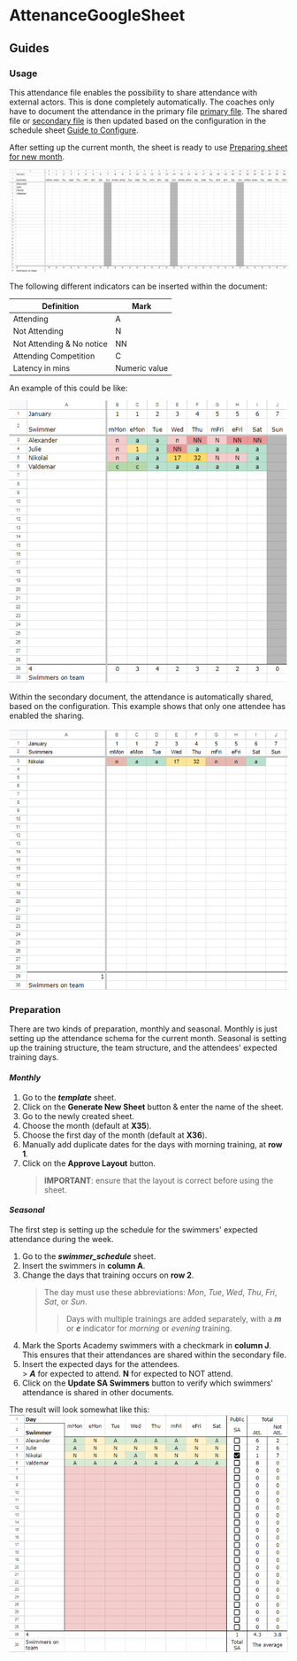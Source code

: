 # AttenanceGoogleSheet

## Guides 

### Usage

This attendance file enables the possibility to share attendance with external actors. This is done completely automatically. The coaches only have to document the attendance in the primary file [primary file](https://docs.google.com/spreadsheets/d/1OtppC-XNCi8MA6iUPs1loCO9HAkhDDPMWZ1DQCfl1p8/edit#gid=1329891054). The shared file or [secondary file](https://docs.google.com/spreadsheets/d/1Jb85q1J6Bnr2BeGMfUAGhJOP5TbKaStClVaDnXB1_NQ/edit#gid=1762417855) is then updated based on the configuration in the schedule sheet [Guide to Configure](#seasonal).
 
After setting up the current month, the sheet is ready to use [Preparing sheet for new month](#monthly).

![Attendance Schema](images/attendance_schema.png)

The following different indicators can be inserted within the document: 

| Definition | Mark |
|-----------------|-----------------|
| Attending | A  |
| Not Attending  | N  |
| Not Attending & No notice | NN  |
| Attending Competition | C |
| Latency in mins | Numeric value |

An example of this could be like: 

![Project Image](images/attendance_filled.png)

Within the secondary document, the attendance is automatically shared, based on the configuration. This example shows that only one attendee has enabled the sharing. 

![Project Image](images/attendance_filled_public.png)

### Preparation

There are two kinds of preparation, monthly and seasonal. Monthly is just setting up the attendance schema for the current month. Seasonal is setting up the training structure, the team structure, and the attendees' expected training days.  

#### ***Monthly***
  1. Go to the ***template*** sheet.
  2. Click on the **Generate New Sheet** button & enter the name of the sheet. 
  3. Go to the newly created sheet. 
  4. Choose the month (default at **X35**).
  5. Choose the first day of the month (default at **X36**). 
  6. Manually add duplicate dates for the days with morning training, at **row 1**.
  7. Click on the **Approve Layout** button. 
     > **IMPORTANT**: ensure that the layout is correct before using the sheet. 

#### ***Seasonal***
The first step is setting up the schedule for the swimmers' expected attendance during the week. 

  1. Go to the ***swimmer_schedule*** sheet.
  2. Insert the swimmers in **column A**.
  3. Change the days that training occurs on **row 2**. 
      > The day must use these abbreviations: *Mon*, *Tue*, *Wed*, *Thu*, *Fri*, *Sat*, or *Sun*.
      >> Days with multiple trainings are added separately, with a ***m*** or ***e*** indicator for *morning* or *evening* training. 
  4. Mark the Sports Academy swimmers with a checkmark in **column J**. This ensures that their attendances are shared within the secondary file.
  5. Insert the expected days for the attendees.   
         > ***A*** for expected to attend. **N** for expected to NOT attend. 
  6. Click on the **Update SA Swimmers** button to verify which swimmers' attendance is shared in other documents. 

The result will look somewhat like this: 
  ![Project Image](images/swimmer_schedule_filled.png)
